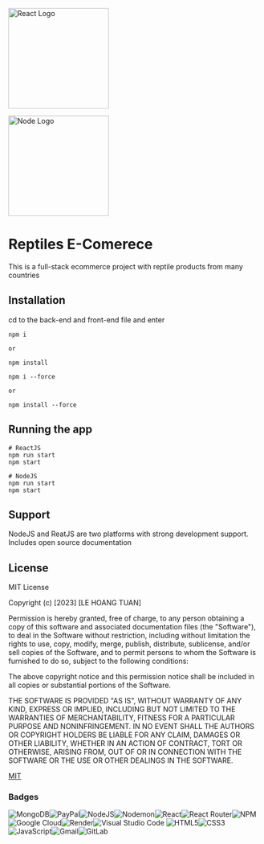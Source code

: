 <div display="flex">
<p >
  <a href="https://react.dev/" target="blank"><img src="https://encrypted-tbn3.gstatic.com/images?q=tbn:ANd9GcT16vz4pccwQOPreYZq1aHnHtvMJbxCPYQKQI7h1rm7foyIES9M" width="200" alt="React Logo" /></a>
</p>

<p >
  <a href="https://nodejs.org/en/" target="blank"><img src="https://upload.wikimedia.org/wikipedia/commons/thumb/d/d9/Node.js_logo.svg/1200px-Node.js_logo.svg.png" width="200" alt="Node Logo" /></a>
</p>
</div>

# Reptiles E-Comerece

This is a full-stack ecommerce project with reptile products from many countries

## Installation

cd to the back-end and front-end file and enter

```backend
npm i

or

npm install
```

```frontend
npm i --force

or

npm install --force
```

## Running the app

```reactjs and nodejs
# ReactJS
npm run start
npm start

# NodeJS
npm run start
npm start

```

## Support

NodeJS and ReatJS are two platforms with strong development support. Includes open source documentation

## License

MIT License

Copyright (c) [2023] [LE HOANG TUAN]

Permission is hereby granted, free of charge, to any person obtaining a copy
of this software and associated documentation files (the "Software"), to deal
in the Software without restriction, including without limitation the rights
to use, copy, modify, merge, publish, distribute, sublicense, and/or sell
copies of the Software, and to permit persons to whom the Software is
furnished to do so, subject to the following conditions:

The above copyright notice and this permission notice shall be included in all
copies or substantial portions of the Software.

THE SOFTWARE IS PROVIDED "AS IS", WITHOUT WARRANTY OF ANY KIND, EXPRESS OR
IMPLIED, INCLUDING BUT NOT LIMITED TO THE WARRANTIES OF MERCHANTABILITY,
FITNESS FOR A PARTICULAR PURPOSE AND NONINFRINGEMENT. IN NO EVENT SHALL THE
AUTHORS OR COPYRIGHT HOLDERS BE LIABLE FOR ANY CLAIM, DAMAGES OR OTHER
LIABILITY, WHETHER IN AN ACTION OF CONTRACT, TORT OR OTHERWISE, ARISING FROM,
OUT OF OR IN CONNECTION WITH THE SOFTWARE OR THE USE OR OTHER DEALINGS IN THE
SOFTWARE.

[MIT](https://choosealicense.com/licenses/mit/)

### Badges

![MongoDB](https://img.shields.io/badge/MongoDB-%234ea94b.svg?style=for-the-badge&logo=mongodb&logoColor=white)![PayPal](https://img.shields.io/badge/PayPal-00457C?style=for-the-badge&logo=paypal&logoColor=white)![NodeJS](https://img.shields.io/badge/node.js-6DA55F?style=for-the-badge&logo=node.js&logoColor=white)![Nodemon](https://img.shields.io/badge/NODEMON-%23323330.svg?style=for-the-badge&logo=nodemon&logoColor=%BBDEAD)![React](https://img.shields.io/badge/react-%2320232a.svg?style=for-the-badge&logo=react&logoColor=%2361DAFB)![React Router](https://img.shields.io/badge/React_Router-CA4245?style=for-the-badge&logo=react-router&logoColor=white)![NPM](https://img.shields.io/badge/NPM-%23CB3837.svg?style=for-the-badge&logo=npm&logoColor=white)![Google Cloud](https://img.shields.io/badge/GoogleCloud-%234285F4.svg?style=for-the-badge&logo=google-cloud&logoColor=white)![Render](https://img.shields.io/badge/Render-%46E3B7.svg?style=for-the-badge&logo=render&logoColor=white)![Visual Studio Code](https://img.shields.io/badge/Visual%20Studio%20Code-0078d7.svg?style=for-the-badge&logo=visual-studio-code&logoColor=white) ![HTML5](https://img.shields.io/badge/html5-%23E34F26.svg?style=for-the-badge&logo=html5&logoColor=white)![CSS3](https://img.shields.io/badge/css3-%231572B6.svg?style=for-the-badge&logo=css3&logoColor=white)![JavaScript](https://img.shields.io/badge/javascript-%23323330.svg?style=for-the-badge&logo=javascript&logoColor=%23F7DF1E)![Gmail](https://img.shields.io/badge/Gmail-D14836?style=for-the-badge&logo=gmail&logoColor=white)![GitLab](https://img.shields.io/badge/gitlab-%23181717.svg?style=for-the-badge&logo=gitlab&logoColor=white)
